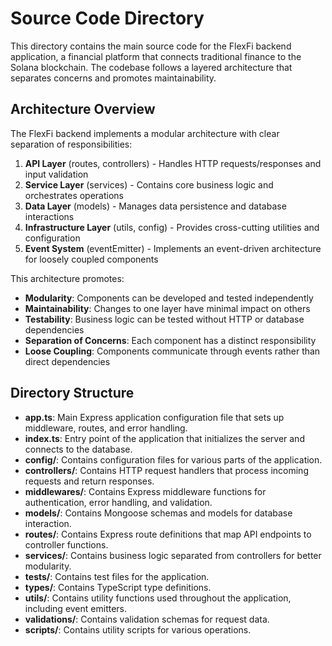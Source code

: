 # Source Code Directory

This directory contains the main source code for the FlexFi backend application, a financial platform that connects traditional finance to the Solana blockchain. The codebase follows a layered architecture that separates concerns and promotes maintainability.

## Architecture Overview

The FlexFi backend implements a modular architecture with clear separation of responsibilities:

1. **API Layer** (routes, controllers) - Handles HTTP requests/responses and input validation
2. **Service Layer** (services) - Contains core business logic and orchestrates operations
3. **Data Layer** (models) - Manages data persistence and database interactions
4. **Infrastructure Layer** (utils, config) - Provides cross-cutting utilities and configuration
5. **Event System** (eventEmitter) - Implements an event-driven architecture for loosely coupled components

This architecture promotes:
- **Modularity**: Components can be developed and tested independently
- **Maintainability**: Changes to one layer have minimal impact on others
- **Testability**: Business logic can be tested without HTTP or database dependencies
- **Separation of Concerns**: Each component has a distinct responsibility
- **Loose Coupling**: Components communicate through events rather than direct dependencies

## Directory Structure

- **app.ts**: Main Express application configuration file that sets up middleware, routes, and error handling.
- **index.ts**: Entry point of the application that initializes the server and connects to the database.
- **config/**: Contains configuration files for various parts of the application.
- **controllers/**: Contains HTTP request handlers that process incoming requests and return responses.
- **middlewares/**: Contains Express middleware functions for authentication, error handling, and validation.
- **models/**: Contains Mongoose schemas and models for database interaction.
- **routes/**: Contains Express route definitions that map API endpoints to controller functions.
- **services/**: Contains business logic separated from controllers for better modularity.
- **tests/**: Contains test files for the application.
- **types/**: Contains TypeScript type definitions.
- **utils/**: Contains utility functions used throughout the application, including event emitters.
- **validations/**: Contains validation schemas for request data.
- **scripts/**: Contains utility scripts for various operations. 